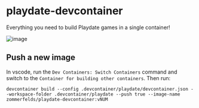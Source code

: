 # playdate-devcontainer
Everything you need to build Playdate games in a single container!

![image](https://github.com/user-attachments/assets/86ae2e34-e321-42b4-ad58-9a010cf10933)


## Push a new image
In vscode, run the `Dev Containers: Switch Containers` command and switch to the `Container for building other containers`. Then run:
```
devcontainer build --config .devcontainer/playdate/devcontainer.json --workspace-folder .devcontainer/playdate --push true --image-name zommerfelds/playdate-devcontainer:vNUM
```
